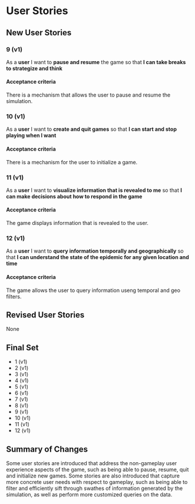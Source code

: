 # User Stories

## New User Stories

### 9 (v1)

As a **user** I want to **pause and resume** the game so that **I can take breaks to strategize and think**

#### Acceptance criteria

There is a mechanism that allows the user to pause and resume the simulation.

### 10 (v1)

As a **user** I want to **create and quit games** so that **I can start and stop playing when I want**

#### Acceptance criteria

There is a mechanism for the user to initialize a game.

### 11 (v1)

As a **user** I want to **visualize information that is revealed to me** so that **I can make decisions about how to respond in the game**

#### Acceptance criteria

The game displays information that is revealed to the user.

### 12 (v1)

As a **user** I want to **query information temporally and geographically** so that **I can understand the state of the epidemic for any given location and time**

#### Acceptance criteria

The game allows the user to query information useng temporal and geo filters.

## Revised User Stories

None

## Final Set

-   1 (v1)
-   2 (v1)
-   3 (v1)
-   4 (v1)
-   5 (v1)
-   6 (v1)
-   7 (v1)
-   8 (v1)
-   9 (v1)
-   10 (v1)
-   11 (v1)
-   12 (v1)

## Summary of Changes

Some user stories are introduced that address the non-gameplay user experience aspects of the game, such as being able to pause, resume, quit and initialize new games. Some stories are also introduced that capture more concrete user needs with respect to gameplay, such as being able to filter and efficiently sift through swathes of information generated by the simulation, as well as perform more customized queries on the data.
